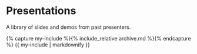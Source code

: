 <h1 class="mb1 px3 pt2 section-title">Presentations</h1>
<p>A library of slides and demos from past presenters.</p>

<section id="presentation-markdown">
  {% capture my-include %}{% include_relative archive.md %}{% endcapture %} {{ my-include | markdownify }}
</section>
